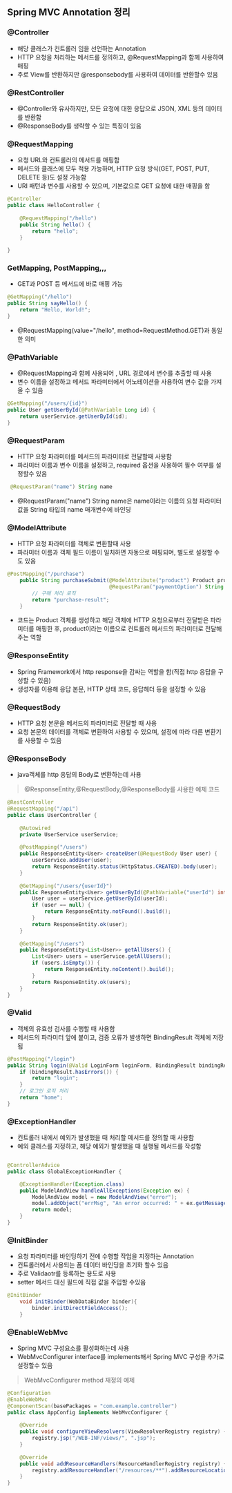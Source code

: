 ## Spring MVC Annotation 정리

### @Controller
+ 해당 클래스가 컨트롤러 임을 선언하는 Annotation
+ HTTP 요청을 처리하는 메서드를 정의하고, @RequestMapping과 함께 사용하여 매핑
+ 주로 View를 반환하지만 @responsebody를 사용하여 데이터를 반환할수 있음


### @RestController
+ @Controller와 유사하지만, 모든 요청에 대한 응답으로 JSON, XML 등의 데이터를 반환함
+ @ResponseBody를 생략할 수 있는 특징이 있음


### @RequestMapping
+ 요청 URL와 컨트롤러의 메서드를 매핑함
+ 메서드와 클래스에 모두 적용 가능하며, HTTP 요청 방식(GET, POST, PUT, DELETE 등)도 설정 가능함
+ URI 패턴과 변수를 사용할 수 있으며, 기본값으로 GET 요청에 대한 매핑을 함


```java
@Controller
public class HelloController {
 
    @RequestMapping("/hello")
    public String hello() {
        return "hello";
    }
 
}
```

### GetMapping, PostMapping,,,
+ GET과  POST 등 메서드에 바로 매핑 가능


```java
@GetMapping("/hello")
public String sayHello() {
    return "Hello, World!";
}

```
+ @RequestMapping(value="/hello", method=RequestMethod.GET)과 동일한 의미


### @PathVariable
+ @RequestMapping과 함께 사용되어 , URL 경로에서 변수를 추출할 때 사용
+ 변수 이름을 설정하고 메서드 파라미터에서 어노테이션을 사용하여 변수 값을 가져올 수 있음

```java
@GetMapping("/users/{id}")
public User getUserById(@PathVariable Long id) {
    return userService.getUserById(id);
}
```

### @RequestParam
+ HTTP 요청 파라미터를 메서드의 파라미터로 전달할때 사용함
+ 파라미터 이름과 변수 이름을 설정하고, required 옵션을 사용하여 필수 여부를 설정할수 있음

```java
 @RequestParam("name") String name
```
+ @RequestParam("name") String name은 name이라는 이름의 요청 파라미터 값을 String 타입의 name 매개변수에 바인딩

### @ModelAttribute
+ HTTP 요청 파라미터를 객체로 변환할때 사용
+ 파라미터 이름과 객체 필드 이름이 일치하면 자동으로 매핑되며, 별도로 설정할 수 도 있음
```java
@PostMapping("/purchase")
    public String purchaseSubmit(@ModelAttribute("product") Product product, 
                                 @RequestParam("paymentOption") String paymentOption) {
        // 구매 처리 로직
        return "purchase-result";
    }

```
+ 코드는 Product 객체를 생성하고 해당 객체에 HTTP 요청으로부터 전달받은 파라미터를 매핑한 후, product이라는 이름으로 컨트롤러 메서드의 파라미터로 전달해주는 역할

### @ResponseEntity
+ Spring Framework에서 http response을 감싸는 역할을 함(직접 http 응답을 구성할 수 있음)
+ 생성자를 이용해 응답 본문, HTTP 상태 코드, 응답헤더 등을 설정할 수 있음



### @RequestBody
+ HTTP 요청 본문을 메서드의 파라미터로 전달할 때 사용
+ 요청 본문의 데이터를 객체로 변환하여 사용할 수 있으며, 설정에 따라 다른 변환기를 사용할 수 있음

### @ResponseBody
+ java객체를 http 응답의 Body로 변환하는데 사용

> @ResponseEntity,@RequestBody,@ResponseBody를 사용한 예제 코드

```java
@RestController
@RequestMapping("/api")
public class UserController {
    
    @Autowired
    private UserService userService;
    
    @PostMapping("/users")
    public ResponseEntity<User> createUser(@RequestBody User user) {
        userService.addUser(user);
        return ResponseEntity.status(HttpStatus.CREATED).body(user);
    }
    
    @GetMapping("/users/{userId}")
    public ResponseEntity<User> getUserById(@PathVariable("userId") int userId) {
        User user = userService.getUserById(userId);
        if (user == null) {
            return ResponseEntity.notFound().build();
        }
        return ResponseEntity.ok(user);
    }
    
    @GetMapping("/users")
    public ResponseEntity<List<User>> getAllUsers() {
        List<User> users = userService.getAllUsers();
        if (users.isEmpty()) {
            return ResponseEntity.noContent().build();
        }
        return ResponseEntity.ok(users);
    }
}

```



### @Valid
+ 객체의 유효성 검사를 수행할 때 사용함
+ 메서드의 파라미터 앞에 붙이고, 검증 오류가 발생하면 BindingResult 객체에 저장됨

```java
@PostMapping("/login")
public String login(@Valid LoginForm loginForm, BindingResult bindingResult) {
    if (bindingResult.hasErrors()) {
        return "login";
    }
    // 로그인 로직 처리
    return "home";
}

```

### @ExceptionHandler
+ 컨트롤러 내에서 예외가 발생했을 때 처리할 메서드를 정의할 때 사용함
+ 예외 클래스를 지정하고, 해당 예외가 발생했을 때 실행될 메서드를 작성함

```java 

@ControllerAdvice
public class GlobalExceptionHandler {

    @ExceptionHandler(Exception.class)
    public ModelAndView handleAllExceptions(Exception ex) {
        ModelAndView model = new ModelAndView("error");
        model.addObject("errMsg", "An error occurred: " + ex.getMessage());
        return model;
    }
}

```

### @InitBinder
+ 요청 파라미터를 바인딩하기 전에 수행할 작업을 지정하는 Annotation
+ 컨트롤러에서 사용되는 폼 데이터 바인딩을 초기화 할수 있음
+ 주로 Validaotr를 등록하는 용도로 사용
+ setter 메서드 대신 필드에 직접 값을 주입할 수있음 

```java
@InitBinder
    void initBinder(WebDataBinder binder){
        binder.initDirectFieldAccess();
    }
```

### @EnableWebMvc
+ Spring MVC 구성요소를 활성화하는데 사용
+ WebMvcConfigurer interface를 implements해서 Spring MVC 구성을 추가로 설정할수 있음

> WebMvcConfigurer method 재정의 예제
```java
@Configuration
@EnableWebMvc
@ComponentScan(basePackages = "com.example.controller")
public class AppConfig implements WebMvcConfigurer {
    
    @Override
    public void configureViewResolvers(ViewResolverRegistry registry) {
        registry.jsp("/WEB-INF/views/", ".jsp");
    }
    
    @Override
    public void addResourceHandlers(ResourceHandlerRegistry registry) {
        registry.addResourceHandler("/resources/**").addResourceLocations("/resources/");
    }
}
```





